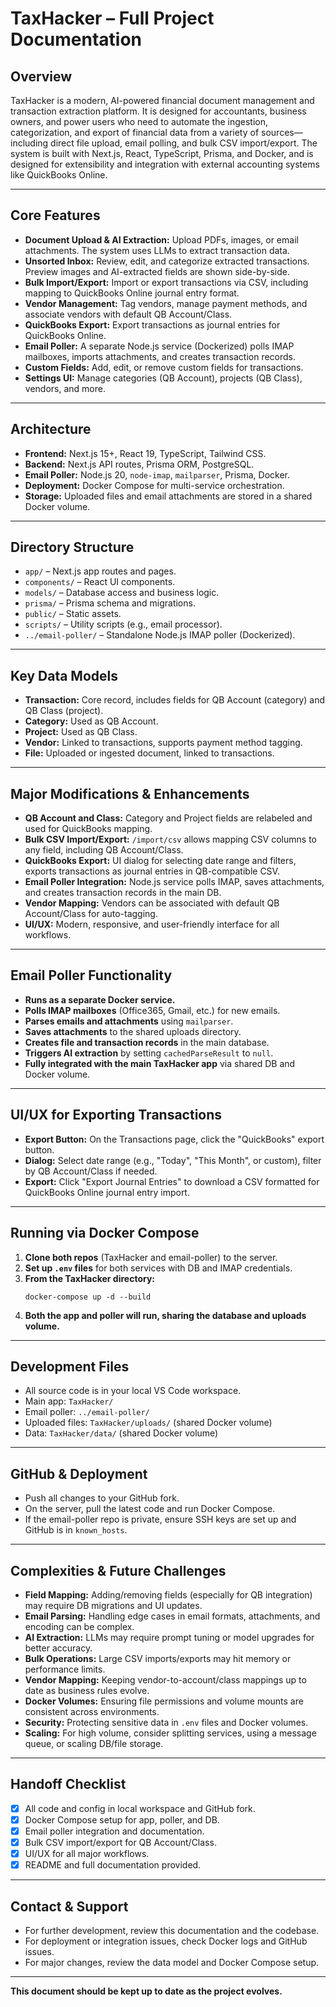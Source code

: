 # TaxHacker – Full Project Documentation

## Overview

TaxHacker is a modern, AI-powered financial document management and transaction extraction platform. It is designed for accountants, business owners, and power users who need to automate the ingestion, categorization, and export of financial data from a variety of sources—including direct file upload, email polling, and bulk CSV import/export. The system is built with Next.js, React, TypeScript, Prisma, and Docker, and is designed for extensibility and integration with external accounting systems like QuickBooks Online.

---

## Core Features

- **Document Upload & AI Extraction:** Upload PDFs, images, or email attachments. The system uses LLMs to extract transaction data.
- **Unsorted Inbox:** Review, edit, and categorize extracted transactions. Preview images and AI-extracted fields are shown side-by-side.
- **Bulk Import/Export:** Import or export transactions via CSV, including mapping to QuickBooks Online journal entry format.
- **Vendor Management:** Tag vendors, manage payment methods, and associate vendors with default QB Account/Class.
- **QuickBooks Export:** Export transactions as journal entries for QuickBooks Online.
- **Email Poller:** A separate Node.js service (Dockerized) polls IMAP mailboxes, imports attachments, and creates transaction records.
- **Custom Fields:** Add, edit, or remove custom fields for transactions.
- **Settings UI:** Manage categories (QB Account), projects (QB Class), vendors, and more.

---

## Architecture

- **Frontend:** Next.js 15+, React 19, TypeScript, Tailwind CSS.
- **Backend:** Next.js API routes, Prisma ORM, PostgreSQL.
- **Email Poller:** Node.js 20, `node-imap`, `mailparser`, Prisma, Docker.
- **Deployment:** Docker Compose for multi-service orchestration.
- **Storage:** Uploaded files and email attachments are stored in a shared Docker volume.

---

## Directory Structure

- `app/` – Next.js app routes and pages.
- `components/` – React UI components.
- `models/` – Database access and business logic.
- `prisma/` – Prisma schema and migrations.
- `public/` – Static assets.
- `scripts/` – Utility scripts (e.g., email processor).
- `../email-poller/` – Standalone Node.js IMAP poller (Dockerized).

---

## Key Data Models

- **Transaction:** Core record, includes fields for QB Account (category) and QB Class (project).
- **Category:** Used as QB Account.
- **Project:** Used as QB Class.
- **Vendor:** Linked to transactions, supports payment method tagging.
- **File:** Uploaded or ingested document, linked to transactions.

---

## Major Modifications & Enhancements

- **QB Account and Class:** Category and Project fields are relabeled and used for QuickBooks mapping.
- **Bulk CSV Import/Export:** `/import/csv` allows mapping CSV columns to any field, including QB Account/Class.
- **QuickBooks Export:** UI dialog for selecting date range and filters, exports transactions as journal entries in QB-compatible CSV.
- **Email Poller Integration:** Node.js service polls IMAP, saves attachments, and creates transaction records in the main DB.
- **Vendor Mapping:** Vendors can be associated with default QB Account/Class for auto-tagging.
- **UI/UX:** Modern, responsive, and user-friendly interface for all workflows.

---

## Email Poller Functionality

- **Runs as a separate Docker service.**
- **Polls IMAP mailboxes** (Office365, Gmail, etc.) for new emails.
- **Parses emails and attachments** using `mailparser`.
- **Saves attachments** to the shared uploads directory.
- **Creates file and transaction records** in the main database.
- **Triggers AI extraction** by setting `cachedParseResult` to `null`.
- **Fully integrated with the main TaxHacker app** via shared DB and Docker volume.

---

## UI/UX for Exporting Transactions

- **Export Button:** On the Transactions page, click the "QuickBooks" export button.
- **Dialog:** Select date range (e.g., "Today", "This Month", or custom), filter by QB Account/Class if needed.
- **Export:** Click "Export Journal Entries" to download a CSV formatted for QuickBooks Online journal entry import.

---

## Running via Docker Compose

1. **Clone both repos** (TaxHacker and email-poller) to the server.
2. **Set up `.env` files** for both services with DB and IMAP credentials.
3. **From the TaxHacker directory:**
   ```
   docker-compose up -d --build
   ```
4. **Both the app and poller will run, sharing the database and uploads volume.**

---

## Development Files

- All source code is in your local VS Code workspace.
- Main app: `TaxHacker/`
- Email poller: `../email-poller/`
- Uploaded files: `TaxHacker/uploads/` (shared Docker volume)
- Data: `TaxHacker/data/` (shared Docker volume)

---

## GitHub & Deployment

- Push all changes to your GitHub fork.
- On the server, pull the latest code and run Docker Compose.
- If the email-poller repo is private, ensure SSH keys are set up and GitHub is in `known_hosts`.

---

## Complexities & Future Challenges

- **Field Mapping:** Adding/removing fields (especially for QB integration) may require DB migrations and UI updates.
- **Email Parsing:** Handling edge cases in email formats, attachments, and encoding can be complex.
- **AI Extraction:** LLMs may require prompt tuning or model upgrades for better accuracy.
- **Bulk Operations:** Large CSV imports/exports may hit memory or performance limits.
- **Vendor Mapping:** Keeping vendor-to-account/class mappings up to date as business rules evolve.
- **Docker Volumes:** Ensuring file permissions and volume mounts are consistent across environments.
- **Security:** Protecting sensitive data in `.env` files and Docker volumes.
- **Scaling:** For high volume, consider splitting services, using a message queue, or scaling DB/file storage.

---

## Handoff Checklist

- [x] All code and config in local workspace and GitHub fork.
- [x] Docker Compose setup for app, poller, and DB.
- [x] Email poller integration and documentation.
- [x] Bulk CSV import/export for QB Account/Class.
- [x] UI/UX for all major workflows.
- [x] README and full documentation provided.

---

## Contact & Support

- For further development, review this documentation and the codebase.
- For deployment or integration issues, check Docker logs and GitHub issues.
- For major changes, review the data model and Docker Compose setup.

---

**This document should be kept up to date as the project evolves.**